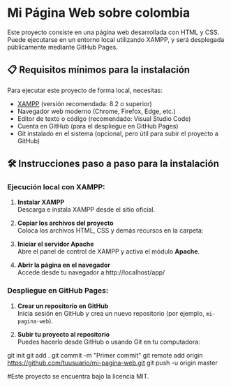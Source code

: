 # Mi Página Web sobre colombia

Este proyecto consiste en una página web desarrollada con HTML y CSS. Puede ejecutarse en un entorno local utilizando XAMPP, y será desplegada públicamente mediante GitHub Pages.

## 📋 Requisitos mínimos para la instalación

Para ejecutar este proyecto de forma local, necesitas:

- [XAMPP](https://www.apachefriends.org/es/index.html) (versión recomendada: 8.2 o superior)
- Navegador web moderno (Chrome, Firefox, Edge, etc.)
- Editor de texto o código (recomendado: Visual Studio Code)
- Cuenta en GitHub (para el despliegue en GitHub Pages)
- Git instalado en el sistema (opcional, pero útil para subir el proyecto a GitHub)

## 🛠️ Instrucciones paso a paso para la instalación

### Ejecución local con XAMPP:

1. **Instalar XAMPP**  
   Descarga e instala XAMPP desde el sitio oficial.

2. **Copiar los archivos del proyecto**  
   Coloca los archivos HTML, CSS y demás recursos en la carpeta:
3. **Iniciar el servidor Apache**  
   Abre el panel de control de XAMPP y activa el módulo **Apache**.

4. **Abrir la página en el navegador**  
   Accede desde tu navegador a:http://localhost/app/

### Despliegue en GitHub Pages:

1. **Crear un repositorio en GitHub**  
   Inicia sesión en GitHub y crea un nuevo repositorio (por ejemplo, `mi-pagina-web`).

2. **Subir tu proyecto al repositorio**  
   Puedes hacerlo desde GitHub o usando Git en tu computadora:

git init
git add .
git commit -m "Primer commit"
git remote add origin https://github.com/tuusuario/mi-pagina-web.git
git push -u origin master

#Este proyecto se encuentra bajo la licencia MIT.



